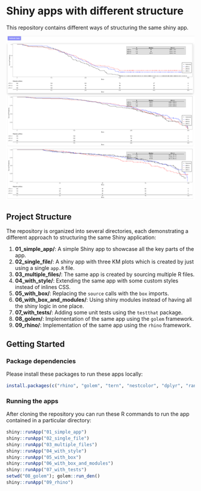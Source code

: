 # Shiny apps with different structure

This repository contains different ways of structuring the same shiny app.

![screenshot](app_screenshot.png)

## Project Structure

The repository is organized into several directories, each demonstrating a different approach to structuring the same Shiny application:

1. **01_simple_app/**: A simple Shiny app to showcase all the key parts of the app.
2. **02_single_file/**: A shiny app with three KM plots which is created by just using a single `app.R` file.
3. **03_multiple_files/**: The same app is created by sourcing multiple R files.
4. **04_with_style/**: Extending the same app with some custom styles instead of inlines CSS.
5. **05_with_box/**: Replacing the `source` calls with the `box` imports.
6. **06_with_box_and_modules/**: Using shiny modules instead of having all the shiny logic in one place.
7. **07_with_tests/**: Adding some unit tests using the `testthat` package.
8. **08_golem/**: Implementation of the same app using the `golem` framework.
9. **09_rhino/**: Implementation of the same app using the `rhino` framework.

## Getting Started

### Package dependencies

Please install these packages to run these apps locally:

```r
install.packages(c("rhino", "golem", "tern", "nestcolor", "dplyr", "random.cdisc.data"), repos = "https://packagemanager.posit.co/cran/latest")
```

### Running the apps

After cloning the repository you can run these R commands to run the app contained in a particular directory:

```r
shiny::runApp("01_simple_app")
shiny::runApp("02_single_file")
shiny::runApp("03_multiple_files")
shiny::runApp("04_with_style")
shiny::runApp("05_with_box")
shiny::runApp("06_with_box_and_modules")
shiny::runApp("07_with_tests")
setwd("08_golem"); golem::run_den()
shiny::runApp("09_rhino")
```
